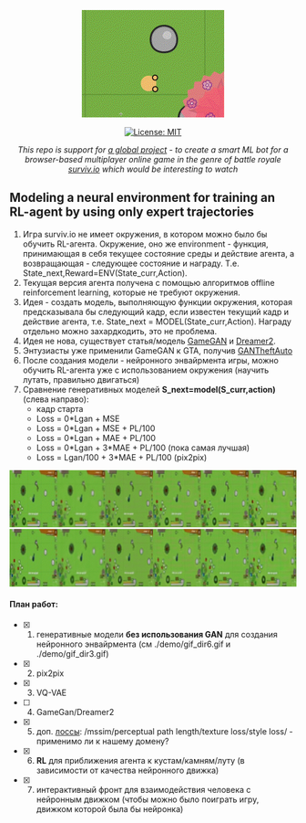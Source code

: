 <div align="center">
  
![](demo/prod_demo_game.gif)

[![License: MIT](https://img.shields.io/badge/License-MIT-yellow.svg)](https://opensource.org/licenses/MIT)

</div>

<div align="center">
  
*This repo is support for [a global project](https://github.com/Laggg/ml-bots-surviv.io) - to create a smart ML bot for a browser-based multiplayer online game in the genre of battle royale [surviv.io](https://surviv.io/) which would be interesting to watch*  
  
</div>

## Modeling a neural environment for training an RL-agent by using only expert trajectories

1. Игра surviv.io не имеет окружения, в котором можно было бы обучить RL-агента. Окружение, оно же environment - функция, принимающая в себя текущее состояние среды и действие агента, а возвращающая - следующее состояние и награду. Т.е. State_next,Reward=ENV(State_curr,Action).
2. Текущая версия агента получена с помощью алгоритмов offline reinforcement learning, которые не требуют окружения.
3. Идея - создать модель, выполняющую функции окружения, которая предсказывала бы следующий кадр, если известен текущий кадр и действие агента, т.е. State_next = MODEL(State_curr,Action). Награду отдельно можно захардкодить, это не проблема.
4. Идея не нова, существует статья/модель [GameGAN](https://nv-tlabs.github.io/gameGAN/) и [Dreamer2](https://youtu.be/o75ybZ-6Uu8?t=2).
5. Энтузиасты уже применили GameGAN к GTA, получив [GANTheftAuto](https://github.com/Sentdex/GANTheftAuto)
6. После создания модели - нейронного энвайрмента игры, можно обучить RL-агента уже с использованием окружения (научить лутать, правильно двигаться)
7. Сравнение генеративных моделей **S_next=model(S_curr,action)** (слева направо):
    - кадр старта
    - Loss = 0\*Lgan + MSE
    - Loss = 0\*Lgan + MSE + PL/100
    - Loss = 0\*Lgan + MAE + PL/100
    - Loss = 0\*Lgan + 3\*MAE + PL/100 (пока самая лучшая)
    - Loss = Lgan/100 + 3\*MAE + PL/100 (pix2pix)
 
<div align="center">
 
![](demo/gif_dir3.gif)
![](demo/gif_dir6.gif)

  
</div>

#### План работ:
- [x] 1. генеративные модели **без использования GAN** для создания нейронного энвайрмента (см ./demo/gif_dir6.gif и ./demo/gif_dir3.gif)
- [x] 2. pix2pix
- [x] 3. VQ-VAE
- [ ] 4. GameGan/Dreamer2
- [x] 5. доп. [лоссы](https://www.youtube.com/watch?v=nUjIG41M8fM): /mssim/perceptual path length/texture loss/style loss/ - применимо ли к нашему домену?
- [x] 6. **RL** для приближения агента к кустам/камням/луту (в зависимости от качества нейронного движка)
- [x] 7. интерактивный фронт для взаимодействия человека с нейронным движком (чтобы можно было поиграть игру, движком которой была бы нейронка)
